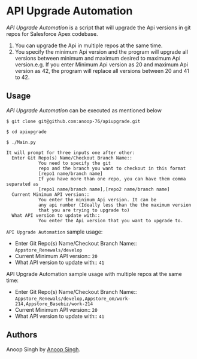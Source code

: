 # API Upgrade Automation

*API Upgrade Automation* is a script that will upgrade the Api versions in git repos for Salesforce Apex codebase.

1. You can upgrade the Api in multiple repos at the same time.
2. You specify the minimum Api version and the program will upgrade all versions between minimum and maximum desired to maximum Api version.e.g. If you enter Minimum Api version as 20 and maximum Api version as 42, the program will replace all versions between 20 and 41 to 42.


## Usage

*API Upgrade Automation* can be executed as mentioned below

```
$ git clone git@github.com:anoop-76/apiupgrade.git

$ cd apiupgrade

$ ./Main.py

It will prompt for three inputs one after other:
  Enter Git Repo(s) Name/Checkout Branch Name:: 
            You need to specify the git 
            repo and the branch you want to checkout in this format
            [repo1 name/branch name]
            If you have more than one repo, you can have them comma separated as
            [repo1 name/branch name],[repo2 name/branch name]
  Current Minimum API version:: 
            You enter the minimum Api version. It can be 
            any api number (Ideally less than the the maximum version 
            that you are trying to upgrade to)
  What API version to update with:: 
            You enter the Api version that you want to upgrade to.
```

`API Upgrade Automation` sample usage:
* Enter Git Repo(s) Name/Checkout Branch Name:: `Appstore_Renewals/develop`
* Current Minimum API version:: `20`
* What API version to update with:: `41`

API Upgrade Automation sample usage with multiple repos at the same time:
* Enter Git Repo(s) Name/Checkout Branch Name:: `Appstore_Renewals/develop,Appstore_om/work-214,Appstore_Basebiz/work-214`
* Current Minimum API version:: `20`
* What API version to update with:: `41`

## Authors

Anoop Singh by [Anoop Singh](mailto:anoop.singh@salesforce.com).
